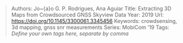 > Authors: Jo\~{a}o G. P. Rodrigues, Ana Aguiar
> Title: Extracting 3D Maps from Crowdsourced GNSS Skyview Data
> Year: 2019
> Url: https://doi.org/10.1145/3300061.3345456
> Keywords: crowdsensing, 3d mapping, gnss snr measurements
> Series: MobiCom '19
> Tags: *Define your own tags here, separate by comma*